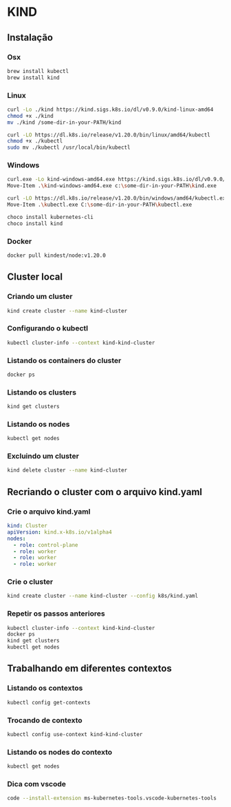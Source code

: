 # KIND

## Instalação

### Osx

```bash
brew install kubectl
brew install kind
```

### Linux

```bash
curl -Lo ./kind https://kind.sigs.k8s.io/dl/v0.9.0/kind-linux-amd64
chmod +x ./kind
mv ./kind /some-dir-in-your-PATH/kind
```

```bash
curl -LO https://dl.k8s.io/release/v1.20.0/bin/linux/amd64/kubectl
chmod +x ./kubectl
sudo mv ./kubectl /usr/local/bin/kubectl
```

### Windows

```bash
curl.exe -Lo kind-windows-amd64.exe https://kind.sigs.k8s.io/dl/v0.9.0/kind-windows-amd64
Move-Item .\kind-windows-amd64.exe c:\some-dir-in-your-PATH\kind.exe
```

```bash
curl -LO https://dl.k8s.io/release/v1.20.0/bin/windows/amd64/kubectl.exe
Move-Item .\kubectl.exe C:\some-dir-in-your-PATH\kubectl.exe
```

```bash
choco install kubernetes-cli
choco install kind
```

### Docker

```bash
docker pull kindest/node:v1.20.0
```

## Cluster local

### Criando um cluster

```bash
kind create cluster --name kind-cluster
```

### Configurando o kubectl

```bash
kubectl cluster-info --context kind-kind-cluster
```

### Listando os containers do cluster

```bash
docker ps
```

### Listando os clusters

```bash
kind get clusters
```

### Listando os nodes

```bash
kubectl get nodes
```

### Excluindo um cluster

```bash
kind delete cluster --name kind-cluster
```

## Recriando o cluster com o arquivo kind.yaml

### Crie o arquivo kind.yaml

```yaml
kind: Cluster
apiVersion: kind.x-k8s.io/v1alpha4
nodes:
  - role: control-plane
  - role: worker
  - role: worker
  - role: worker    
```

### Crie o cluster

```bash
kind create cluster --name kind-cluster --config k8s/kind.yaml
```

### Repetir os passos anteriores

```bash
kubectl cluster-info --context kind-kind-cluster
docker ps
kind get clusters
kubectl get nodes
```

## Trabalhando em diferentes contextos

### Listando os contextos

```bash
kubectl config get-contexts
```

### Trocando de contexto

```bash
kubectl config use-context kind-kind-cluster
```

### Listando os nodes do contexto

```bash
kubectl get nodes
```

### Dica com vscode

```bash
code --install-extension ms-kubernetes-tools.vscode-kubernetes-tools
```
